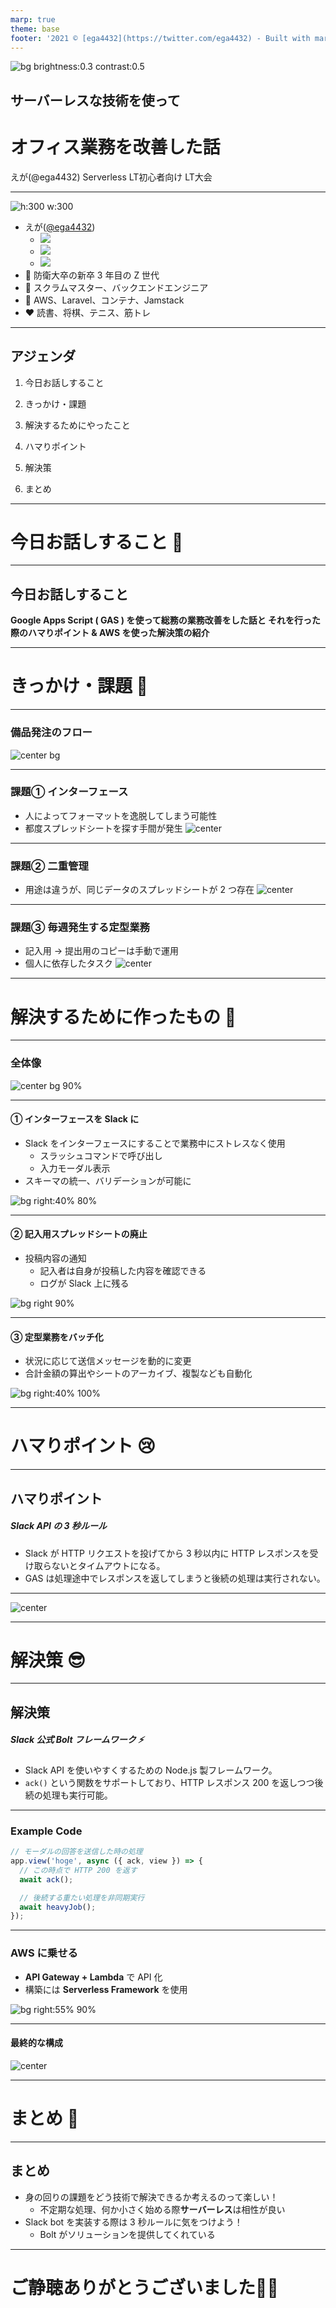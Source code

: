 ```yaml
---
marp: true
theme: base
footer: '2021 ©︎ [ega4432](https://twitter.com/ega4432) - Built with marp.'
---
```


<!-- _class: cover lead -->

![bg brightness:0.3 contrast:0.5](./../public/flow-office-supplies-final.png)

## サーバーレスな技術を使って
# オフィス業務を改善した話

えが(@ega4432)
Serverless LT初心者向け LT大会

---

<!-- _class: profile -->

![h:300 w:300](./../public/icons/profile.png)

- えが([@ega4432](https://twitter.com/ega4432))
  - ![](../public/icons/github.svg)
  - ![](../public/icons/twitter.svg)
  - ![](../public/icons/zenn.svg)
- :police_officer: 防衛大卒の新卒 3 年目の Z 世代
- :luggage: スクラムマスター、バックエンドエンジニア
- :eyes: AWS、Laravel、コンテナ、Jamstack
- :heart: 読書、将棋、テニス、筋トレ

---

<!--
header: 'サーバーレスな技術を使って オフィス業務を改善した話'
paginate: true
class: slides
-->

## アジェンダ

1. 今日お話しすること

2. きっかけ・課題

3. 解決するためにやったこと

4. ハマりポイント

5. 解決策

6. まとめ

---

<!-- _class: invert -->

# 今日お話しすること :art:

---

## 今日お話しすること

**Google Apps Script ( GAS ) を使って総務の業務改善をした話と
それを行った際のハマりポイント & AWS を使った解決策の紹介**

---

<!-- _class: invert -->

# きっかけ・課題 :thinking:

---

### 備品発注のフロー

![center bg](../public/flow-office-supplies.png)

---

### 課題① インターフェース

- 人によってフォーマットを逸脱してしまう可能性
- 都度スプレッドシートを探す手間が発生
![center](../public/problem1.png)

---

### 課題② 二重管理

- 用途は違うが、同じデータのスプレッドシートが 2 つ存在
![center](../public/problem2.png)

---

### 課題③ 毎週発生する定型業務

- 記入用 → 提出用のコピーは手動で運用
- 個人に依存したタスク
![center](../public/problem3.png)

---

<!-- _class: invert -->

# 解決するために作ったもの :muscle:

---

### 全体像

![center bg 90%](../public/flow-office-supplies2.png)

---

#### ① インターフェースを Slack に

- Slack をインターフェースにすることで業務中にストレスなく使用
  - スラッシュコマンドで呼び出し
  - 入力モーダル表示
- スキーマの統一、バリデーションが可能に

![bg right:40% 80%](../public/slack-modal.png)

---

#### ② 記入用スプレッドシートの廃止

- 投稿内容の通知
  - 記入者は自身が投稿した内容を確認できる
  - ログが Slack 上に残る

![bg right 90%](../public/slack-message-req.png)

---

#### ③ 定型業務をバッチ化

- 状況に応じて送信メッセージを動的に変更
- 合計金額の算出やシートのアーカイブ、複製なども自動化

![bg right:40% 100%](../public/slack-message-dynamic.png)

---

<!-- _class: invert -->

<!-- # 解決するためにやったこと :muscle: -->

<!-- --- -->

<!-- ## 解決するためにやったこと

- Slack スラッシュコマンドの構築
  - スプレッドシートへ登録する API
- 毎週の定型業務を自動化
  - スプレッドシートの更新、アーカイブ、新規作成
  - 担当者へ Slack 通知 -->

<!-- --- -->

<!-- ## Slack スラッシュコマンドの構築 -->


<!-- --- -->

<!-- _class: invert -->

# ハマりポイント :cry:

---

## ハマりポイント

##### Slack API の 3 秒ルール

- Slack が HTTP リクエストを投げてから 3 秒以内に HTTP レスポンスを受け取らないとタイムアウトになる。
- GAS は処理途中でレスポンスを返してしまうと後続の処理は実行されない。

---

![center](../public/slack-api-res-3second-limit.png)

---

<!-- _class: invert -->

# 解決策 :sunglasses:

---

## 解決策

##### Slack 公式 Bolt フレームワーク :zap:

- Slack API を使いやすくするための Node.js 製フレームワーク。
- `ack()` という関数をサポートしており、HTTP レスポンス 200 を返しつつ後続の処理も実行可能。

---

### Example Code

```js
// モーダルの回答を送信した時の処理
app.view('hoge', async ({ ack, view }) => {
  // この時点で HTTP 200 を返す
  await ack();

  // 後続する重たい処理を非同期実行
  await heavyJob();
});
```

---

### AWS に乗せる

- **API Gateway + Lambda** で API 化
- 構築には **Serverless Framework** を使用

![bg right:55% 90%](../public/bolt-on-aws.png)

---
#### 最終的な構成

![center](../public/flow-office-supplies-final.png)

---

<!-- _class: invert -->

# まとめ :dizzy:

---

## まとめ

- 身の回りの課題をどう技術で解決できるか考えるのって楽しい！
  - 不定期な処理、何か小さく始める際**サーバーレス**は相性が良い
- Slack bot を実装する際は 3 秒ルールに気をつけよう！
  - Bolt がソリューションを提供してくれている

---

<!-- _class: invert -->

# ご静聴ありがとうございました🙇‍♂️
